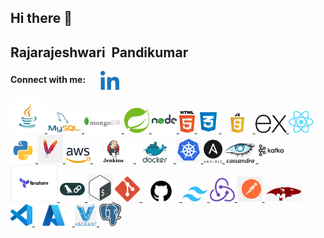## Hi there 👋

<!--
**Rajarajeshwaripandikumar/Rajarajeshwaripandikumar** is a ✨ _special_ ✨ repository because its `README.md` (this file) appears on your GitHub profile.

Here are some ideas to get you started:

- 🔭 I’m currently working on ...
- 🌱 I’m currently learning ...
- 👯 I’m looking to collaborate on ...
- 🤔 I’m looking for help with ...
- 💬 Ask me about ...
- 📫 How to reach me: ...
- 😄 Pronouns: ...
- ⚡ Fun fact: ...
-->

<b>Rajarajeshwari &nbsp;Pandikumar</b>
--------


<b> Connect with me:</b> &nbsp;&nbsp;&nbsp;&nbsp;  <a href="https://www.linkedin.com/in/rajarajeshwari-pandikumar-744592339" target="blank">
  <img align="center" img src="./assets/Linkedin.png" alt="Linkedin" width="30"/>




<p align="left">
<img src="./assets/Java.png" alt="Java" width="55"/>
<img src="./assets/MYSql.png" alt="MYSql" width="55"/>
  <img src="./assets/MongoDB.png" alt="MongoDB" width="60"/>
  <img src="./assets/SpringBoot.png" alt="SpringBoot" width="40"/>
  <img src="./assets/NodeJS.png" alt="NodeJS" width="40"/>
  <img src="./assets/Html.png" alt="Html" width="25"/>
  <img src="./assets/CSS.png" alt="CSS" width="35"/>
  <img src="./assets/JS.png" alt="JS" width="50"/>
  <img src="./assets/Express.png" alt="Express" width="50"/>
  <img src="./assets/React.png" alt="React" width="40"/>
  <img src="./assets/Python.png" alt="Python" width="40"/>
 <img src="./assets/Apache Maven.png" alt="Apache Maven" width="40"/>
<img src="./assets/AWS.png" alt="AWS" width="40"/>
<img src="./assets/Jenkins.png" alt="Jenkins" width="65"/>
<img src="./assets/Docker.png" alt="Docker" width="60"/>
<img src="./assets/Kubernetes.png" alt="Kubernetes" width="40"/>
 <img src="./assets/Ansible.png" alt="Ansible" width="30"/>
<img src="./assets/Cassandra.png" alt="Cassandra" width="50"/>
<img src="./assets/Kafka.png" alt="Kafka" width="40"/>
<img src="./assets/Terraform.png" alt="Terraform" width="75"/>
<img src="./assets/Langchain.png" alt="Langchain" width="40"/>
<img src="./assets/Bash.png" alt="Bash" width="40"/>
<img src="./assets/Git.png" alt="Git" width="40"/>
<img src="./assets/GitHub.png" alt="GitHub" width="60"/>
  <img src="./assets/Tailwind CSS.png" alt="Tailwind Css" width="40"/>
  <img src="./assets/Redux.png" alt="Redux" width="40"/>
  <img src="./assets/Postman.png" alt="Postman" width="40"/>
  <img src="./assets/Mongoose.png" alt="Mongoose" width="60"/>
  <img src="./assets/VS Code.png" alt="VS Code" width="35"/>
  <img src="./assets/Azure.png" alt="Azure" width="60"/>
  <img src="./assets/Vagrant.png" alt="Vagrant" width="35"/>
  <img src="./assets/Postgre SQL.png" alt="Postgre SQL" width="35"/>
</p>

